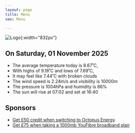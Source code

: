 ```yaml
---
layout: page
title: Menu
seo: Menu

---
```


![Logo](/images/logo.jpg){:width="832px"}

<!-- weather_marker starts -->
## On Saturday, 01 November 2025

- The average temperature today is 8.67˚C,
- With highs of 9.18˚C and lows of 7.69˚C,
- It may feel like 7.44˚C with broken clouds
- The wind speed is 2.24m/s and visibility is 10000m
- The pressure is 1004hPa and humidity is 86%
- The sun will rise at 07:02 and set at 16:40

<!-- weather_marker ends -->

## Sponsors

- [Get £50 credit when switching to Octopus Energy](https://bit.ly/3oD1nnS)
- [Get £75 when taking a 1000mb YouFibre broadband plan](https://aklam.io/91zWhU?)
